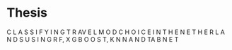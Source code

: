 # Thesis
 C L A S S I F Y I N G T R AV E L M O D  C H O I C E  I N T H E  N E T H E R L A N D S  U S I N G  R F, X G B O O S T, K N N  A N D  TA B N E T
